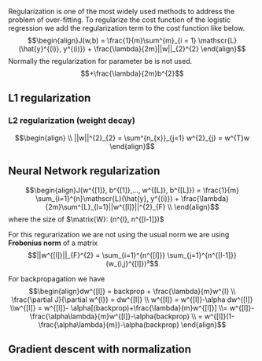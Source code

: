 Regularization is one of the most widely used methods to address the problem of over-fitting.
To regularize the cost function of the logistic regression we add the regularization term to the cost function like below.
$$\begin{align}J(w,b) = \frac{1}{m}\sum^{m}_{i = 1} \mathscr{L} (\hat{y}^{(i)}, y^{(i)}) + \frac{\lambda}{2m}||w||_{2}^{2}
\end{align}$$
Normally the regularization for parameter be is not used.
$$+\frac{\lambda}{2m}b^{2}$$
## L1 regularization
$$$$

### L2 regularization (weight decay)
$$\begin{align}
\\ ||w||^{2}_{2} = \sum^{n_{x}}_{j=1} w^{2}_{j} = w^{T}w
\end{align}$$
## Neural Network regularization
$$\begin{align}J(w^{[1]}, b^{[1]},..., w^{[L]}, b^{[L]}) = \frac{1}{m} \sum_{i=1}^{n}\mathscr{L}(\hat{y}, y^{(i)}) + \frac{\lambda}{2m}\sum^{L}_{l=1}||w^{[l]}||^{2}_{F}
\\
\end{align}$$
where the size of $\matrix{W}: (n^{l}, n^{[l-1]})$

For this regurarization we are not using the usual norm we are using **Frobenius norm** of a matrix
$$||w^{[l]}||_{F}^{2} = \sum_{i=1}^{n^{[l]}} \sum_{j=1}^{n^{[l-1]}}(w_{i,j}^{[l]})²$$

For backpropagation we have
$$\begin{align}dw^{[l]} = backprop + \frac{\lambda}{m}w^{l}
\\
\frac{\partial J}{\partial w^{l}} = dw^{[l]}
\\
w^{[l]} = w^{[l]}-\alpha  dw^{[l]}
\\w^{[l]} = w^{[l]}- \alpha[(backprop)+\frac{\lambda}{m}w^{[l]}]
\\= w^{[l]}-\frac{\alpha\lambda}{m}w^{[l]}-\alpha(backprop)
\\ = w^{[l]}(1-\frac{\alpha\lambda}{m})-\alpha(backprop)
\end{align}$$

## Gradient descent with normalization



